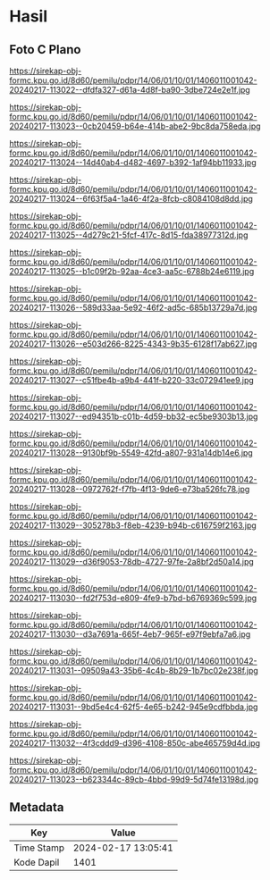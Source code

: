 # Hasil

## Foto C Plano

https://sirekap-obj-formc.kpu.go.id/8d60/pemilu/pdpr/14/06/01/10/01/1406011001042-20240217-113022--dfdfa327-d61a-4d8f-ba90-3dbe724e2e1f.jpg

https://sirekap-obj-formc.kpu.go.id/8d60/pemilu/pdpr/14/06/01/10/01/1406011001042-20240217-113023--0cb20459-b64e-414b-abe2-9bc8da758eda.jpg

https://sirekap-obj-formc.kpu.go.id/8d60/pemilu/pdpr/14/06/01/10/01/1406011001042-20240217-113024--14d40ab4-d482-4697-b392-1af94bb11933.jpg

https://sirekap-obj-formc.kpu.go.id/8d60/pemilu/pdpr/14/06/01/10/01/1406011001042-20240217-113024--6f63f5a4-1a46-4f2a-8fcb-c8084108d8dd.jpg

https://sirekap-obj-formc.kpu.go.id/8d60/pemilu/pdpr/14/06/01/10/01/1406011001042-20240217-113025--4d279c21-5fcf-417c-8d15-fda38977312d.jpg

https://sirekap-obj-formc.kpu.go.id/8d60/pemilu/pdpr/14/06/01/10/01/1406011001042-20240217-113025--b1c09f2b-92aa-4ce3-aa5c-6788b24e6119.jpg

https://sirekap-obj-formc.kpu.go.id/8d60/pemilu/pdpr/14/06/01/10/01/1406011001042-20240217-113026--589d33aa-5e92-46f2-ad5c-685b13729a7d.jpg

https://sirekap-obj-formc.kpu.go.id/8d60/pemilu/pdpr/14/06/01/10/01/1406011001042-20240217-113026--e503d266-8225-4343-9b35-6128f17ab627.jpg

https://sirekap-obj-formc.kpu.go.id/8d60/pemilu/pdpr/14/06/01/10/01/1406011001042-20240217-113027--c51fbe4b-a9b4-441f-b220-33c072941ee9.jpg

https://sirekap-obj-formc.kpu.go.id/8d60/pemilu/pdpr/14/06/01/10/01/1406011001042-20240217-113027--ed94351b-c01b-4d59-bb32-ec5be9303b13.jpg

https://sirekap-obj-formc.kpu.go.id/8d60/pemilu/pdpr/14/06/01/10/01/1406011001042-20240217-113028--9130bf9b-5549-42fd-a807-931a14db14e6.jpg

https://sirekap-obj-formc.kpu.go.id/8d60/pemilu/pdpr/14/06/01/10/01/1406011001042-20240217-113028--0972762f-f7fb-4f13-9de6-e73ba526fc78.jpg

https://sirekap-obj-formc.kpu.go.id/8d60/pemilu/pdpr/14/06/01/10/01/1406011001042-20240217-113029--305278b3-f8eb-4239-b94b-c616759f2163.jpg

https://sirekap-obj-formc.kpu.go.id/8d60/pemilu/pdpr/14/06/01/10/01/1406011001042-20240217-113029--d36f9053-78db-4727-97fe-2a8bf2d50a14.jpg

https://sirekap-obj-formc.kpu.go.id/8d60/pemilu/pdpr/14/06/01/10/01/1406011001042-20240217-113030--fd2f753d-e809-4fe9-b7bd-b6769369c599.jpg

https://sirekap-obj-formc.kpu.go.id/8d60/pemilu/pdpr/14/06/01/10/01/1406011001042-20240217-113030--d3a7691a-665f-4eb7-965f-e97f9ebfa7a6.jpg

https://sirekap-obj-formc.kpu.go.id/8d60/pemilu/pdpr/14/06/01/10/01/1406011001042-20240217-113031--09509a43-35b6-4c4b-8b29-1b7bc02e238f.jpg

https://sirekap-obj-formc.kpu.go.id/8d60/pemilu/pdpr/14/06/01/10/01/1406011001042-20240217-113031--9bd5e4c4-62f5-4e65-b242-945e9cdfbbda.jpg

https://sirekap-obj-formc.kpu.go.id/8d60/pemilu/pdpr/14/06/01/10/01/1406011001042-20240217-113032--4f3cddd9-d396-4108-850c-abe465759d4d.jpg

https://sirekap-obj-formc.kpu.go.id/8d60/pemilu/pdpr/14/06/01/10/01/1406011001042-20240217-113023--b623344c-89cb-4bbd-99d9-5d74fe13198d.jpg


## Metadata

| Key        | Value               |
| ---------- | ------------------- |
| Time Stamp | 2024-02-17 13:05:41 |
| Kode Dapil | 1401                |



